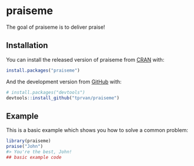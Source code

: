 
<!-- README.md is generated from README.Rmd. Please edit that file -->

# praiseme

<!-- badges: start -->

<!-- badges: end -->

The goal of praiseme is to deliver praise\!

## Installation

You can install the released version of praiseme from
[CRAN](https://CRAN.R-project.org) with:

``` r
install.packages("praiseme")
```

And the development version from [GitHub](https://github.com/) with:

``` r
# install.packages("devtools")
devtools::install_github("tprvan/praiseme")
```

## Example

This is a basic example which shows you how to solve a common problem:

``` r
library(praiseme)
praise("John")
#> You're the best, John!
## basic example code
```
